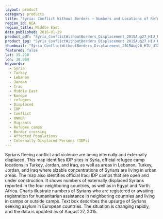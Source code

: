 ```yaml
---
layout: product
category: products
title: "Syria: Conflict Without Borders – Numbers and Locations of Refugees and IDPs"
region_id: NEA
region_title: Middle East
date_published: 2016-01-29
product_pdf: "Syria_ConflictWithoutBorders_Displacement_2015Aug27_HIU_U1283.pdf"
product_jpg: "Syria_ConflictWithoutBorders_Displacement_2015Aug27_HIU_U1283.jpg"
thumbnail: "Syria_ConflictWithoutBorders_Displacement_2015Aug28_HIU_U1283_thumb.jpg"
featured: false
lat: 35.210
lon: 38.864
keywords:
  - Syria
  - Turkey
  - Lebanon
  - Jordan
  - Iraq
  - Middle East
  - Europe
  - refugees
  - Displaced
  - IDP
  - Conflict
  - UNHCR
  - Migrants
  - Refugee camps
  - Border crossing
  - Affected Populations
  - Internally Displaced Persons (IDPs)
---
```

Syrians fleeing conflict and violence are being internally and externally displaced. This map identifies IDP sites in Syria, official refugee camp locations in Turkey, Jordan, and Iraq, as well as areas in Lebanon, Turkey, Jordan, and Iraq where sizable concentrations of Syrians are living in urban areas. The map also identifies official Iraqi IDP camps that are open and under construction. It shows numbers of externally displaced Syrians reported in the four neighboring countries, as well as in Egypt and North Africa. Charts illustrate numbers of Syrians who are registered or awaiting registration for humanitarian assistance in neighboring countries and living in camps or outside camps. Text box describes the upsurge of Syrians seeking asylum in European countries. The situation is changing rapidly, and the data is updated as of August 27, 2015.
